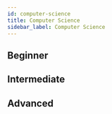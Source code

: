 ```yaml
---
id: computer-science
title: Computer Science
sidebar_label: Computer Science
---
```


## Beginner

## Intermediate

## Advanced
